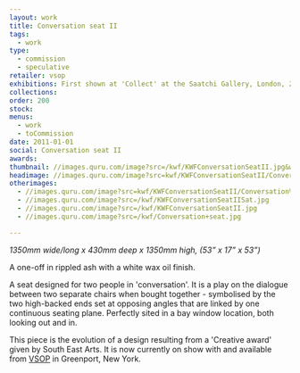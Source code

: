 ```yaml
---
layout: work
title: Conversation seat II
tags:
  - work
type:
  - commission
  - speculative
retailer: vsop
exhibitions: First shown at 'Collect' at the Saatchi Gallery, London, 2010.
collections:
order: 200
stock:
menus:
  - work
  - toCommission
date: 2011-01-01
social: Conversation seat II
awards:
thumbnail: //images.quru.com/image?src=/kwf/KWFConversationSeatII.jpg&width=170&height=170&fill=auto&top=0.075&bottom=0.95938
headimage: //images.quru.com/image?src=kwf/KWFConversationSeatII/Conversation%20seat%20II%20d.jpg&icc=srgb&strip=0
otherimages:
  - //images.quru.com/image?src=kwf/KWFConversationSeatII/Conversation%20seat%20II%20c.jpg&icc=srgb&strip=0
  - //images.quru.com/image?src=/kwf/KWFConversationSeatIISat.jpg
  - //images.quru.com/image?src=/kwf/KWFConversationSeatII.jpg
  - //images.quru.com/image?src=/kwf/Conversation+seat.jpg

---
```

_1350mm wide/long x 430mm deep x 1350mm high, (53” x 17” x 53”)_

 A one-off in rippled ash with a white wax oil finish.

   A seat designed for two people in 'conversation'. It is a play on the dialogue between two separate chairs when bought together - symbolised by the two high-backed ends set at opposing angles that are linked by one continuous seating plane. Perfectly sited in a bay window location, both looking out and in.

   This piece is the evolution of a design resulting from a 'Creative award' given by South East Arts. It is now currently on show with and available from [VSOP](https://www.vsopprojects.com/ "VSOP, New York") in Greenport, New York.
